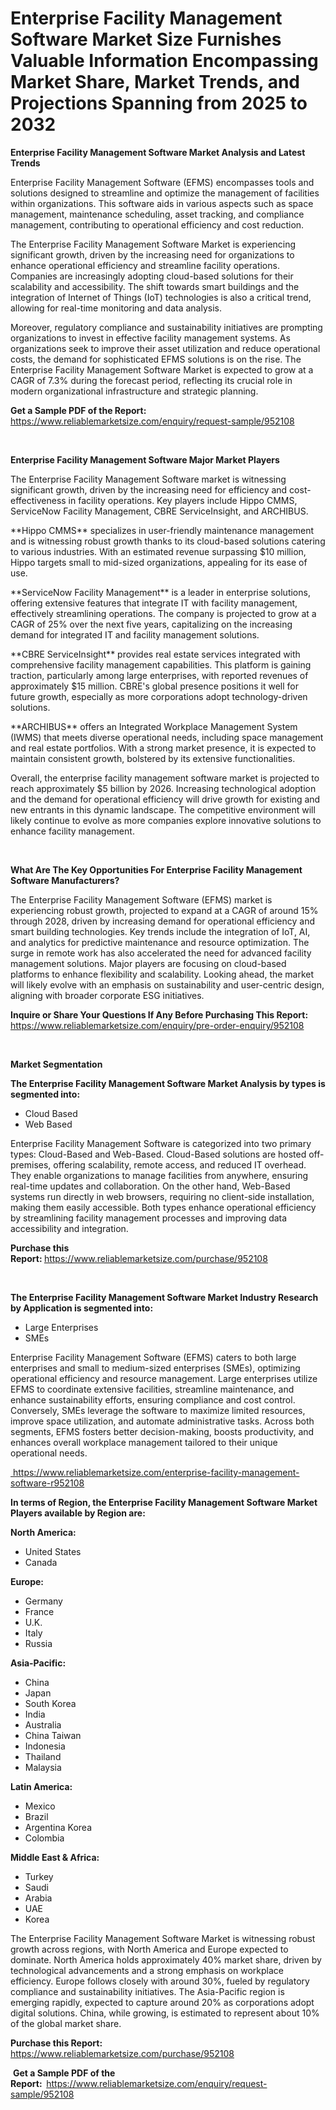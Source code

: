 <p><h1>Enterprise Facility Management Software Market Size Furnishes Valuable Information Encompassing Market Share, Market Trends, and Projections Spanning from 2025 to 2032</h1></p><p><strong>Enterprise Facility Management Software Market Analysis and Latest Trends</strong></p>
<p><p>Enterprise Facility Management Software (EFMS) encompasses tools and solutions designed to streamline and optimize the management of facilities within organizations. This software aids in various aspects such as space management, maintenance scheduling, asset tracking, and compliance management, contributing to operational efficiency and cost reduction.</p><p>The Enterprise Facility Management Software Market is experiencing significant growth, driven by the increasing need for organizations to enhance operational efficiency and streamline facility operations. Companies are increasingly adopting cloud-based solutions for their scalability and accessibility. The shift towards smart buildings and the integration of Internet of Things (IoT) technologies is also a critical trend, allowing for real-time monitoring and data analysis.</p><p>Moreover, regulatory compliance and sustainability initiatives are prompting organizations to invest in effective facility management systems. As organizations seek to improve their asset utilization and reduce operational costs, the demand for sophisticated EFMS solutions is on the rise. The Enterprise Facility Management Software Market is expected to grow at a CAGR of 7.3% during the forecast period, reflecting its crucial role in modern organizational infrastructure and strategic planning.</p></p>
<p><strong>Get a Sample PDF of the Report:&nbsp;</strong> <a href="https://www.reliablemarketsize.com/enquiry/request-sample/952108?utm_campaign=3207&utm_medium=2&utm_source=Github&utm_content=ia&utm_term=17042025&utm_id=enterprise-facility-management-software">https://www.reliablemarketsize.com/enquiry/request-sample/952108</a></p>
<p>&nbsp;</p>
<p><strong>Enterprise Facility Management Software Major Market Players</strong></p>
<p><p>The Enterprise Facility Management Software market is witnessing significant growth, driven by the increasing need for efficiency and cost-effectiveness in facility operations. Key players include Hippo CMMS, ServiceNow Facility Management, CBRE ServiceInsight, and ARCHIBUS. </p><p>**Hippo CMMS** specializes in user-friendly maintenance management and is witnessing robust growth thanks to its cloud-based solutions catering to various industries. With an estimated revenue surpassing $10 million, Hippo targets small to mid-sized organizations, appealing for its ease of use.</p><p>**ServiceNow Facility Management** is a leader in enterprise solutions, offering extensive features that integrate IT with facility management, effectively streamlining operations. The company is projected to grow at a CAGR of 25% over the next five years, capitalizing on the increasing demand for integrated IT and facility management solutions.</p><p>**CBRE ServiceInsight** provides real estate services integrated with comprehensive facility management capabilities. This platform is gaining traction, particularly among large enterprises, with reported revenues of approximately $15 million. CBRE's global presence positions it well for future growth, especially as more corporations adopt technology-driven solutions.</p><p>**ARCHIBUS** offers an Integrated Workplace Management System (IWMS) that meets diverse operational needs, including space management and real estate portfolios. With a strong market presence, it is expected to maintain consistent growth, bolstered by its extensive functionalities.</p><p>Overall, the enterprise facility management software market is projected to reach approximately $5 billion by 2026. Increasing technological adoption and the demand for operational efficiency will drive growth for existing and new entrants in this dynamic landscape. The competitive environment will likely continue to evolve as more companies explore innovative solutions to enhance facility management.</p></p>
<p>&nbsp;</p>
<p><strong>What Are The Key Opportunities For Enterprise Facility Management Software Manufacturers?</strong></p>
<p><p>The Enterprise Facility Management Software (EFMS) market is experiencing robust growth, projected to expand at a CAGR of around 15% through 2028, driven by increasing demand for operational efficiency and smart building technologies. Key trends include the integration of IoT, AI, and analytics for predictive maintenance and resource optimization. The surge in remote work has also accelerated the need for advanced facility management solutions. Major players are focusing on cloud-based platforms to enhance flexibility and scalability. Looking ahead, the market will likely evolve with an emphasis on sustainability and user-centric design, aligning with broader corporate ESG initiatives.</p></p>
<p><strong>Inquire or Share Your Questions If Any Before Purchasing This Report:</strong> <a href="https://www.reliablemarketsize.com/enquiry/pre-order-enquiry/952108?utm_campaign=3207&utm_medium=2&utm_source=Github&utm_content=ia&utm_term=17042025&utm_id=enterprise-facility-management-software">https://www.reliablemarketsize.com/enquiry/pre-order-enquiry/952108</a></p>
<p>&nbsp;</p>
<p><strong>Market Segmentation</strong></p>
<p><strong>The Enterprise Facility Management Software Market Analysis by types is segmented into:</strong></p>
<p><ul><li>Cloud Based</li><li>Web Based</li></ul></p>
<p><p>Enterprise Facility Management Software is categorized into two primary types: Cloud-Based and Web-Based. Cloud-Based solutions are hosted off-premises, offering scalability, remote access, and reduced IT overhead. They enable organizations to manage facilities from anywhere, ensuring real-time updates and collaboration. On the other hand, Web-Based systems run directly in web browsers, requiring no client-side installation, making them easily accessible. Both types enhance operational efficiency by streamlining facility management processes and improving data accessibility and integration.</p></p>
<p><strong>Purchase this Report:&nbsp;</strong><a href="https://www.reliablemarketsize.com/purchase/952108?utm_campaign=3207&utm_medium=2&utm_source=Github&utm_content=ia&utm_term=17042025&utm_id=enterprise-facility-management-software">https://www.reliablemarketsize.com/purchase/952108</a></p>
<p>&nbsp;</p>
<p><strong>The Enterprise Facility Management Software Market Industry Research by Application is segmented into:</strong></p>
<p><ul><li>Large Enterprises</li><li>SMEs</li></ul></p>
<p><p>Enterprise Facility Management Software (EFMS) caters to both large enterprises and small to medium-sized enterprises (SMEs), optimizing operational efficiency and resource management. Large enterprises utilize EFMS to coordinate extensive facilities, streamline maintenance, and enhance sustainability efforts, ensuring compliance and cost control. Conversely, SMEs leverage the software to maximize limited resources, improve space utilization, and automate administrative tasks. Across both segments, EFMS fosters better decision-making, boosts productivity, and enhances overall workplace management tailored to their unique operational needs.</p></p>
<p><a href="https://www.reliablemarketsize.com/enterprise-facility-management-software-r952108?utm_campaign=3207&utm_medium=2&utm_source=Github&utm_content=ia&utm_term=17042025&utm_id=enterprise-facility-management-software">&nbsp;https://www.reliablemarketsize.com/enterprise-facility-management-software-r952108</a></p>
<p><strong>In terms of Region, the Enterprise Facility Management Software Market Players available by Region are:</strong></p>
<p>
    <p> <strong> North America: </strong>
        <ul>
            <li>United States</li>
            <li>Canada</li>
        </ul>
        </p> 
    <p> <strong> Europe: </strong>
        <ul>
            <li>Germany</li>
            <li>France</li>
            <li>U.K.</li>
            <li>Italy</li>
            <li>Russia</li>
        </ul>
        </p> 
    <p> <strong> Asia-Pacific: </strong>
        <ul>
            <li>China</li>
            <li>Japan</li>
            <li>South Korea</li>
            <li>India</li>
            <li>Australia</li>
            <li>China Taiwan</li>
            <li>Indonesia</li>
            <li>Thailand</li>
            <li>Malaysia</li>
        </ul>
        </p> 
    <p> <strong> Latin America: </strong>
        <ul>
            <li>Mexico</li>
            <li>Brazil</li>
            <li>Argentina Korea</li>
            <li>Colombia</li>
        </ul>
        </p> 
    <p> <strong> Middle East & Africa: </strong>
        <ul>
            <li>Turkey</li>
            <li>Saudi</li>
            <li>Arabia</li>
            <li>UAE</li>
            <li>Korea</li>
        </ul>
    </p>
    </p>
<p><p>The Enterprise Facility Management Software Market is witnessing robust growth across regions, with North America and Europe expected to dominate. North America holds approximately 40% market share, driven by technological advancements and a strong emphasis on workplace efficiency. Europe follows closely with around 30%, fueled by regulatory compliance and sustainability initiatives. The Asia-Pacific region is emerging rapidly, expected to capture around 20% as corporations adopt digital solutions. China, while growing, is estimated to represent about 10% of the global market share.</p></p>
<p><strong>Purchase this Report: </strong><a href="https://www.reliablemarketsize.com/purchase/952108?utm_campaign=3207&utm_medium=2&utm_source=Github&utm_content=ia&utm_term=17042025&utm_id=enterprise-facility-management-software">https://www.reliablemarketsize.com/purchase/952108</a></p>
<p>&nbsp;<strong>Get a Sample PDF of the Report:&nbsp;&nbsp;</strong><a href="https://www.reliablemarketsize.com/enquiry/request-sample/952108?utm_campaign=3207&utm_medium=2&utm_source=Github&utm_content=ia&utm_term=17042025&utm_id=enterprise-facility-management-software">https://www.reliablemarketsize.com/enquiry/request-sample/952108</a></p>
<p><strong></strong></p>
<p><p></p><p></p><p></p></p>